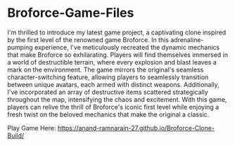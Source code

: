 # Broforce-Game-Files

I'm thrilled to introduce my latest game project, a captivating clone inspired by the first level of the renowned game Broforce. In this adrenaline-pumping experience, l've meticulously recreated the dynamic mechanics that make Broforce so exhilarating. Players will find themselves immersed in a world of destructible terrain, where every explosion and blast leaves a mark on the environment. The game mirrors the original's seamless character-switching feature, allowing players to seamlessly transition between unique avatars, each armed with distinct weapons. Additionally, I've incorporated an array of destructive items scattered strategically throughout the map, intensifying the chaos and excitement. With this game, players can relive the thrill of Broforce's iconic first level while enjoying a fresh twist on the beloved mechanics that make the original a classic.

Play Game Here: https://anand-ramnarain-27.github.io/Broforce-Clone-Build/ 
